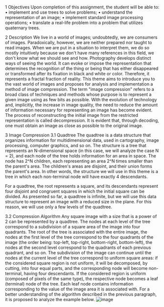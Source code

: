 1 Objectives
Upon completion of this assignment, the student will be able to:
• implement and use trees to solve problems;
• understand the representation of an image;
• implement standard image processing operations;
• translate a real-life problem into a problem that utilizes quaternary trees.

2 Description
We live in a world of images; undoubtedly, we are consumers of images. Paradoxically, however, we are neither prepared nor taught to read images. When we are put in a situation to interpret them, we do so mostly intuitively because we don't have many references in this field, we don't know what we should see and how. Photography develops distinct ways of seeing the world. It can evoke or impose the representation that determines the recognition of the thing or being that has either disappeared or transformed after its fixation in black and white or color. Therefore, it represents a fractal fraction of reality.
This theme aims to introduce you to the vast world of images and proposes for analysis and implementation a method of image compression. The term "image compression" refers to a broad class of techniques and methods whose purpose is to represent a given image using as few bits as possible. With the evolution of technology and, implicitly, the increase in image quality, the need to reduce the amount of information necessary for representing an image has become evident.
The process of reconstructing the initial image from the restricted representation is called decompression. It is evident that, through decoding, one must obtain an image as close as possible to the original image.

3 Image Compression
3.1 Quadtree
The quadtree is a data structure that organizes information for multidimensional data, used in cartography, image processing, computer graphics, and so on. The structure is a tree that represents an N-dimensional space (in this case, we will analyze the case N = 2), and each node of the tree holds information for an area in space. The node has 2^N children, each representing an area 2^N times smaller than the parent's area. The children's areas are disjoint, and their union forms the parent's area. In other words, the structure we will use in this theme is a tree in which each non-terminal node will have exactly 4 descendants.

For a quadtree, the root represents a square, and its descendants represent four disjoint and congruent squares in which the initial square can be divided. As presented so far, a quadtree is infinite, but we will use this data structure to represent an image with a reduced size in the plane. For this reason, we will use only a few levels of the quadtree.

3.2 Compression Algorithm
Any square image with a size that is a power of 2 can be represented by a quadtree. The nodes at each level of the tree correspond to a subdivision of a square area of the image into four quadrants. The root of the tree is associated with the entire image, the nodes at the first level of the tree correspond to the four quadrants of the image (the order being: top-left, top-right, bottom-right, bottom-left), the nodes at the second level correspond to the quadrants of each previous quadrant, and so on. The subdivision of the image can continue until the nodes at the current level of the tree correspond to uniform square areas: if the considered square region is not uniform, it will be decomposed, by cutting, into four equal parts, and the corresponding node will become non-terminal, having four descendants. If the considered region is uniform (composed of pixels of the same type), the respective node becomes a leaf (terminal) node of the tree. Each leaf node contains information corresponding to the value of the image area it is associated with.
For a better understanding of the algorithm described in the previous paragraph, it is proposed to analyze the example below.
![image](https://github.com/victorandrei03/quad-tree/assets/117905946/10f93394-946e-468a-947a-146ee7ab6a8d)
